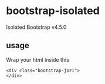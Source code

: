 # bootstrap-isolated
Isolated Bootstrap v4.5.0


## usage

Wrap your html inside this

    <div class="bootstrap-jozi">
    </div>
